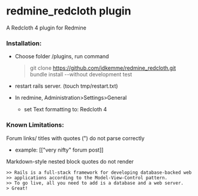 # redmine_redcloth plugin
A Redcloth 4 plugin for Redmine

### Installation:

- Choose folder /plugins, run command

    >git clone https://github.com/jdkemme/redmine_redcloth.git   
    >bundle install --without development test

- restart rails server. (touch tmp/restart.txt)
- In redmine, Administration>Settings>General
	- set Text formatting to: Redcloth 4

### Known Limitations:

Forum links/ titles with quotes (") do not parse correctly

- example: [["very nifty" forum post]]

Markdown-style nested block quotes do not render
	
	>> Rails is a full-stack framework for developing database-backed web 
	>> applications according to the Model-View-Control pattern.
	>> To go live, all you need to add is a database and a web server.
	> Great!
	


